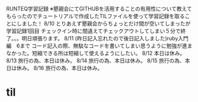 RUNTEQ学習記録
※懇親会にてGITHUBを活用することの有用性について教えてもらったのでチュートリアルで作成したTILファイルを使って学習記録を取ることにしました！
8/10 とりあえず懇親会からちょっとだけ間が空いてしまったが学習記録1回目
チェックイン時に間違えてチェックアウトしてしまい５分で終了。。。明日頑張ります。
8/11 (昨日記入忘れたので後日記入しました)ruby入門編　6まで コード記入の際、無駄なコードを書いてしまい思うように勉強が進まなかった。短縮できる所は短縮して使えるようにしたい。
8/12 本日は休み。
8/13 旅行の為、本日は休み。
8/14 旅行の為、本日は休み。
8/15 旅行の為、本日は休み。
8/16 旅行の為、本日は休み。




# til
